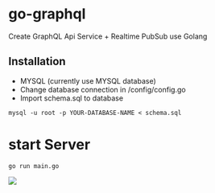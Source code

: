 # go-graphql
Create GraphQL Api Service + Realtime PubSub use Golang

## Installation

* MYSQL (currently use MYSQL database)
* Change database connection in /config/config.go
* Import schema.sql to database
```
mysql -u root -p YOUR-DATABASE-NAME < schema.sql
```

# start Server 

```
go run main.go

```

<img src="https://firebasestorage.googleapis.com/v0/b/tabvn-fireshot.appspot.com/o/shots%2FQrC4k82w1uVqSO8ckTnvisBko7l1%2F-LIVDnqNVwxN4hWma2MU.png?alt=media&token=f2ab391b-a23c-47f3-9d9c-1a860e11559f" />
